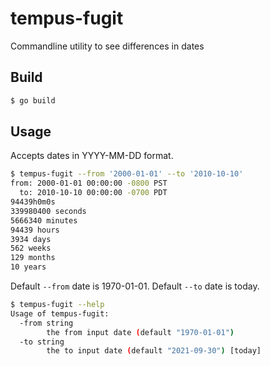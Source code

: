 # tempus-fugit

Commandline utility to see differences in dates

## Build

```bash
$ go build
```

## Usage

Accepts dates in YYYY-MM-DD format.

```bash
$ tempus-fugit --from '2000-01-01' --to '2010-10-10'
from: 2000-01-01 00:00:00 -0800 PST
  to: 2010-10-10 00:00:00 -0700 PDT
94439h0m0s
339980400 seconds
5666340 minutes
94439 hours
3934 days
562 weeks
129 months
10 years
```

Default `--from` date is 1970-01-01.
Default `--to` date is today.

```bash
$ tempus-fugit --help
Usage of tempus-fugit:
  -from string
        the from input date (default "1970-01-01")
  -to string
        the to input date (default "2021-09-30") [today]
```
